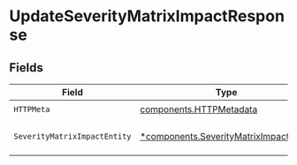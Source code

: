 # UpdateSeverityMatrixImpactResponse


## Fields

| Field                                                                                           | Type                                                                                            | Required                                                                                        | Description                                                                                     |
| ----------------------------------------------------------------------------------------------- | ----------------------------------------------------------------------------------------------- | ----------------------------------------------------------------------------------------------- | ----------------------------------------------------------------------------------------------- |
| `HTTPMeta`                                                                                      | [components.HTTPMetadata](../../models/components/httpmetadata.md)                              | :heavy_check_mark:                                                                              | N/A                                                                                             |
| `SeverityMatrixImpactEntity`                                                                    | [*components.SeverityMatrixImpactEntity](../../models/components/severitymatriximpactentity.md) | :heavy_minus_sign:                                                                              | Update a specific impact                                                                        |